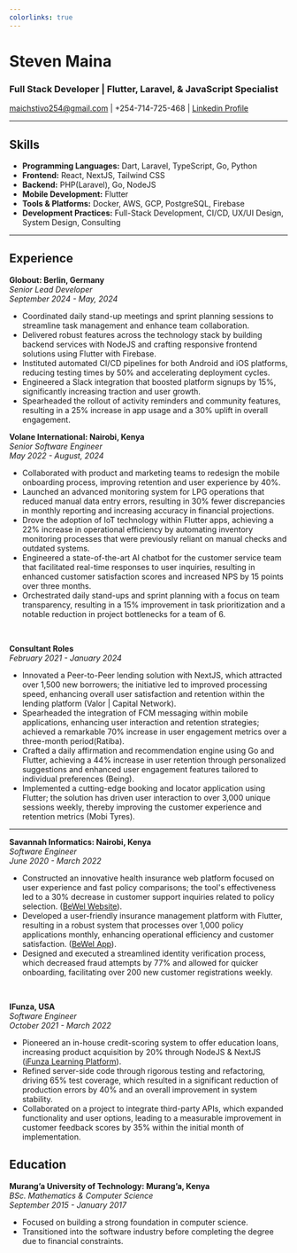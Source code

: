 ```yaml
---
colorlinks: true
---
```


# Steven Maina

### Full Stack Developer | Flutter, Laravel, & JavaScript Specialist

maichstivo254@gmail.com | +254-714-725-468 | [Linkedin Profile](https://www.linkedin.com/in/maina-steven/)

---

## Skills

- **Programming Languages:** Dart, Laravel, TypeScript, Go, Python
- **Frontend:** React, NextJS, Tailwind CSS
- **Backend:** PHP(Laravel), Go, NodeJS
- **Mobile Development:** Flutter
- **Tools & Platforms:** Docker, AWS, GCP, PostgreSQL, Firebase
- **Development Practices:** Full-Stack Development, CI/CD, UX/UI Design, System Design, Consulting

---

## Experience

**Globout: Berlin, Germany**  
_Senior Lead Developer_  
_September 2024 - May, 2024_

- Coordinated daily stand-up meetings and sprint planning sessions to streamline task management and enhance team collaboration.
- Delivered robust features across the technology stack by building backend services with NodeJS and crafting responsive frontend solutions using Flutter with Firebase.
- Instituted automated CI/CD pipelines for both Android and iOS platforms, reducing testing times by 50% and accelerating deployment cycles.
- Engineered a Slack integration that boosted platform signups by 15%, significantly increasing traction and user growth.
- Spearheaded the rollout of activity reminders and community features, resulting in a 25% increase in app usage and a 30% uplift in overall engagement.
  <br/>

**Volane International: Nairobi, Kenya**  
_Senior Software Engineer_  
_May 2022 - August, 2024_

- Collaborated with product and marketing teams to redesign the mobile onboarding process, improving retention and user experience by 40%.
- Launched an advanced monitoring system for LPG operations that reduced manual data entry errors, resulting in 30% fewer discrepancies in monthly reporting and increasing accuracy in financial projections.
- Drove the adoption of IoT technology within Flutter apps, achieving a 22% increase in operational efficiency by automating inventory monitoring processes that were previously reliant on manual checks and outdated systems.
- Engineered a state-of-the-art AI chatbot for the customer service team that facilitated real-time responses to user inquiries, resulting in enhanced customer satisfaction scores and increased NPS by 15 points over three months.
- Orchestrated daily stand-ups and sprint planning with a focus on team transparency, resulting in a 15% improvement in task prioritization and a notable reduction in project bottlenecks for a team of 6.

<br/>

**Consultant Roles**  
_February 2021 - January 2024_

- Innovated a Peer-to-Peer lending solution with NextJS, which attracted over 1,500 new borrowers; the initiative led to improved processing speed, enhancing overall user satisfaction and retention within the lending platform (Valor | Capital Network).
- Spearheaded the integration of FCM messaging within mobile applications, enhancing user interaction and retention strategies; achieved a remarkable 70% increase in user engagement metrics over a three-month period(Ratiba).
- Crafted a daily affirmation and recommendation engine using Go and Flutter, achieving a 44% increase in user retention through personalized suggestions and enhanced user engagement features tailored to individual preferences (Being).
- Implemented a cutting-edge booking and locator application using Flutter; the solution has driven user interaction to over 3,000 unique sessions weekly, thereby improving the customer experience and retention metrics (Mobi Tyres).

---

**Savannah Informatics: Nairobi, Kenya**  
_Software Engineer_  
_June 2020 - March 2022_

- Constructed an innovative health insurance web platform focused on user experience and fast policy comparisons; the tool's effectiveness led to a 30% decrease in customer support inquiries related to policy selection. ([BeWel Website](https://bewell.co.ke/)).
- Developed a user-friendly insurance management platform with Flutter, resulting in a robust system that processes over 1,000 policy applications monthly, enhancing operational efficiency and customer satisfaction. ([BeWel App](https://play.google.com/store/apps/details?id=com.savannah.bewell)).
- Designed and executed a streamlined identity verification process, which decreased fraud attempts by 77% and allowed for quicker onboarding, facilitating over 200 new customer registrations weekly.

<br/>

**IFunza, USA**  
_Software Engineer_  
_October 2021 - March 2022_

- Pioneered an in-house credit-scoring system to offer education loans, increasing product acquisition by 20% through NodeJS & NextJS ([iFunza Learning Platform](http://ifunza.com/)).
- Refined server-side code through rigorous testing and refactoring, driving 65% test coverage, which resulted in a significant reduction of production errors by 40% and an overall improvement in system stability.
- Collaborated on a project to integrate third-party APIs, which expanded functionality and user options, leading to a measurable improvement in customer feedback scores by 35% within the initial month of implementation.

## Education

**Murang’a University of Technology: Murang’a, Kenya**  
_BSc. Mathematics & Computer Science_  
_September 2015 - January 2017_

- Focused on building a strong foundation in computer science.
- Transitioned into the software industry before completing the degree due to financial constraints.
